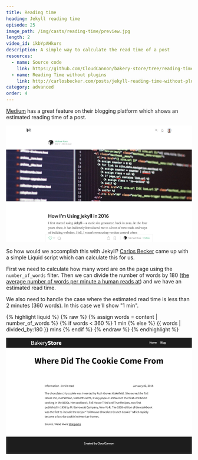 ```yaml
---
title: Reading time
heading: Jekyll reading time
episode: 25
image_path: /img/casts/reading-time/preview.jpg
length: 2
video_id: ikbYpAHkurs
description: A simple way to calculate the read time of a post
resources:
  - name: Source code
    link: https://github.com/CloudCannon/bakery-store/tree/reading-time
  - name: Reading Time without plugins
    link: http://carlosbecker.com/posts/jekyll-reading-time-without-plugins
category: advanced
order: 4
---
```

[Medium](https://medium.com) has a great feature on their blogging platform which shows an estimated reading time of a post.

![Medium Michael Rose](/img/casts/reading-time/medium.jpg)

So how would we accomplish this with Jekyll? [Carlos Becker](http://carlosbecker.com/posts/jekyll-reading-time-without-plugins) came up with a simple Liquid script which can calculate this for us.

First we need to calculate how many word are on the page using the `number_of_words` filter. Then we can divide the number of words by 180 ([the average number of words per minute a human reads at](https://en.wikipedia.org/wiki/Words_per_minute)) and we have an estimated read time.

We also need to handle the case where the estimated read time is less than 2 minutes (360 words). In this case we'll show "1 min".

{% highlight liquid %}
{% raw %}
{% assign words = content | number_of_words %}
{% if words < 360 %}
  1 min
{% else %}
  {{ words | divided_by:180 }} mins
{% endif %}
{% endraw %}
{% endhighlight %}

![Finished read time](/img/casts/reading-time/finished.png)
